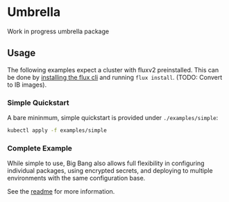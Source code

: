 # Umbrella

Work in progress umbrella package

## Usage

The following examples expect a cluster with fluxv2 preinstalled.  This can be done by [installing the flux cli](https://toolkit.fluxcd.io/get-started/#install-the-flux-cli) and running `flux install`.  (TODO: Convert to IB images).

### Simple Quickstart

A bare mininmum, simple quickstart is provided under `./examples/simple`:

```bash
kubectl apply -f examples/simple
```

### Complete Example

While simple to use, Big Bang also allows full flexibility in configuring individual packages, using encrypted secrets, and deploying to multiple environments with the same configuration base.  

See the [readme](./examples/complete/README.md) for more information.
